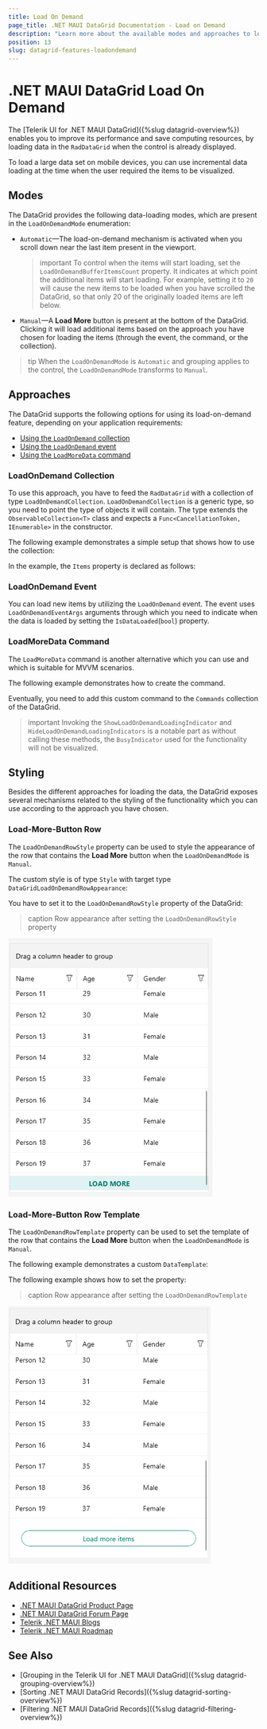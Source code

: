 ```yaml
---
title: Load On Demand
page_title: .NET MAUI DataGrid Documentation - Load on Demand
description: "Learn more about the available modes and approaches to load huge sets of data in the Telerik UI for .NET MAUI DataGrid to improve the performance of the component and save computing resources."
position: 13
slug: datagrid-features-loadondemand
---
```


# .NET MAUI DataGrid Load On Demand

The  [Telerik UI for .NET MAUI DataGrid]({%slug datagrid-overview%}) enables you to improve its performance and save computing resources, by loading data in the `RadDataGrid` when the control is already displayed.

To load a large data set on mobile devices, you can use incremental data loading at the time when the user required the items to be visualized.

## Modes

The DataGrid provides the following data-loading modes, which are present in the `LoadOnDemandMode` enumeration:

* `Automatic`&mdash;The load-on-demand mechanism is activated when you scroll down near the last item present in the viewport.

  >important To control when the items will start loading, set the `LoadOnDemandBufferItemsCount` property. It indicates at which point the additional items will start loading. For example, setting it to `20` will cause the new items to be loaded when you have scrolled the DataGrid, so that only 20 of the originally loaded items are left below.

* `Manual`&mdash;A **Load More** button is present at the bottom of the DataGrid. Clicking it will load additional items based on the approach you have chosen for loading the items (through the event, the command, or the collection).

>tip When the `LoadOnDemandMode` is `Automatic` and grouping applies to the control, the `LoadOnDemandMode` transforms to `Manual`.

## Approaches

The DataGrid supports the following options for using its load-on-demand feature, depending on your application requirements:

 * [Using the `LoadOnDemand` collection](#loadondemand-collection)
 * [Using the `LoadOnDemand` event](#loadondemand-event)
 * [Using the `LoadMoreData` command](#loadmoredata-command)

### LoadOnDemand Collection

To use this approach, you have to feed the `RadDataGrid` with a collection of type `LoadOnDemandCollection`. `LoadOnDemandCollection` is a generic type, so you need to point the type of objects it will contain. The type extends the `ObservableCollection<T>` class and expects a `Func<CancellationToken, IEnumerable>` in the constructor.

The following example demonstrates a simple setup that shows how to use the collection:

<snippet id='datagrid-loadondemand-collection-csharp'/>

In the example, the `Items` property is declared as follows:

<snippet id='datagrid-loadondemand-collection-property-csharp'/>

### LoadOnDemand Event

You can load new items by utilizing the `LoadOnDemand` event. The event uses `LoadOnDemandEventArgs` arguments through which you need to indicate when the data is loaded by setting the `IsDataLoaded`(`bool`) property.

<snippet id='datagrid-loadondemand-event-csharp'/>

### LoadMoreData Command

The `LoadMoreData` command is another alternative which you can use and which is suitable for MVVM scenarios.

The following example demonstrates how to create the command.

<snippet id='datagrid-customloadmoredatacommand-csharp'/>

Eventually, you need to add this custom command to the `Commands` collection of the DataGrid.

<snippet id='datagrid-customloadmoredatacommand-addtocollection-csharp'/>

>important Invoking the `ShowLoadOnDemandLoadingIndicator` and `HideLoadOnDemandLoadingIndicators` is a notable part as without calling these methods, the `BusyIndicator` used for the functionality will not be visualized.

## Styling

Besides the different approaches for loading the data, the DataGrid exposes several mechanisms related to the styling of the functionality which you can use according to the approach you have chosen.

### Load-More-Button Row

The `LoadOnDemandRowStyle` property can be used to style the appearance of the row that contains the **Load More** button when the `LoadOnDemandMode` is `Manual`.

The custom style is of type `Style` with target type `DataGridLoadOnDemandRowAppearance`:

<snippet id='datagrid-loadondemandrowstyle-xaml'/>

You have to set it to the `LoadOnDemandRowStyle` property of the DataGrid:

<snippet id='datagrid-setting-loadondemandrowstyle-xaml'/>

>caption Row appearance after setting the `LoadOnDemandRowStyle` property

![.NET MAUI DataGrid LoadOnDemand Row Style](images/datagrid-rowstyle.png)

### Load-More-Button Row Template

The `LoadOnDemandRowTemplate` property can be used to set the template of the row that contains the **Load More** button when the `LoadOnDemandMode` is `Manual`.

The following example demonstrates a custom `DataTemplate`:

<snippet id='datagrid-loadondemandrowtemplate-xaml'/>

The following example shows how to set the property:

<snippet id='datagrid-setting-loadondemandrowtemplate-xaml'/>

>caption Row appearance after setting the `LoadOnDemandRowTemplate`

![.NET MAUI DataGrid LoadOnDemand Row Style](images/datagrid-rowtemplate.png)

## Additional Resources
- [.NET MAUI DataGrid Product Page](https://www.telerik.com/maui-ui/datagrid)
- [.NET MAUI DataGrid Forum Page](https://www.telerik.com/forums/maui?tagId=1801)
- [Telerik .NET MAUI Blogs](https://www.telerik.com/blogs/mobile-net-maui)
- [Telerik .NET MAUI Roadmap](https://www.telerik.com/support/whats-new/maui-ui/roadmap)

## See Also

- [Grouping in the Telerik UI for .NET MAUI DataGrid]({%slug datagrid-grouping-overview%})
- [Sorting .NET MAUI DataGrid Records]({%slug datagrid-sorting-overview%})
- [Filtering .NET MAUI DataGrid Records]({%slug datagrid-filtering-overview%})
